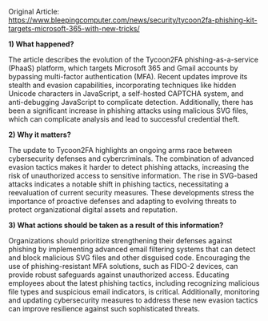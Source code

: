 Original Article: https://www.bleepingcomputer.com/news/security/tycoon2fa-phishing-kit-targets-microsoft-365-with-new-tricks/

**1) What happened?**

The article describes the evolution of the Tycoon2FA phishing-as-a-service (PhaaS) platform, which targets Microsoft 365 and Gmail accounts by bypassing multi-factor authentication (MFA). Recent updates improve its stealth and evasion capabilities, incorporating techniques like hidden Unicode characters in JavaScript, a self-hosted CAPTCHA system, and anti-debugging JavaScript to complicate detection. Additionally, there has been a significant increase in phishing attacks using malicious SVG files, which can complicate analysis and lead to successful credential theft.

**2) Why it matters?**

The update to Tycoon2FA highlights an ongoing arms race between cybersecurity defenses and cybercriminals. The combination of advanced evasion tactics makes it harder to detect phishing attacks, increasing the risk of unauthorized access to sensitive information. The rise in SVG-based attacks indicates a notable shift in phishing tactics, necessitating a reevaluation of current security measures. These developments stress the importance of proactive defenses and adapting to evolving threats to protect organizational digital assets and reputation.

**3) What actions should be taken as a result of this information?**

Organizations should prioritize strengthening their defenses against phishing by implementing advanced email filtering systems that can detect and block malicious SVG files and other disguised code. Encouraging the use of phishing-resistant MFA solutions, such as FIDO-2 devices, can provide robust safeguards against unauthorized access. Educating employees about the latest phishing tactics, including recognizing malicious file types and suspicious email indicators, is critical. Additionally, monitoring and updating cybersecurity measures to address these new evasion tactics can improve resilience against such sophisticated threats.